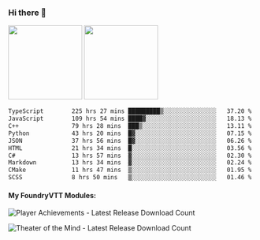 ### Hi there 👋

<img height="150em" src="https://github-readme-stats.vercel.app/api?username=EddieDover&count_private=true&include_all_commits=true&show_icons=true&theme=dracula&hide_border=false&rank_icon=percentile"/>
<img height="150em" src="https://github-readme-stats.vercel.app/api/top-langs/?username=EddieDover&theme=dracula&hide_border=false&&layout=compact&langs_count=20" />

<!--START_SECTION:waka-->

```txt
TypeScript        225 hrs 27 mins █████████▒░░░░░░░░░░░░░░░   37.20 %
JavaScript        109 hrs 54 mins ████▓░░░░░░░░░░░░░░░░░░░░   18.13 %
C++               79 hrs 28 mins  ███▒░░░░░░░░░░░░░░░░░░░░░   13.11 %
Python            43 hrs 20 mins  █▓░░░░░░░░░░░░░░░░░░░░░░░   07.15 %
JSON              37 hrs 56 mins  █▓░░░░░░░░░░░░░░░░░░░░░░░   06.26 %
HTML              21 hrs 34 mins  █░░░░░░░░░░░░░░░░░░░░░░░░   03.56 %
C#                13 hrs 57 mins  ▓░░░░░░░░░░░░░░░░░░░░░░░░   02.30 %
Markdown          13 hrs 34 mins  ▓░░░░░░░░░░░░░░░░░░░░░░░░   02.24 %
CMake             11 hrs 47 mins  ▒░░░░░░░░░░░░░░░░░░░░░░░░   01.95 %
SCSS              8 hrs 50 mins   ▒░░░░░░░░░░░░░░░░░░░░░░░░   01.46 %
```

<!--END_SECTION:waka-->

#### My FoundryVTT Modules:

  ![Player Achievements - Latest Release Download Count](https://img.shields.io/badge/dynamic/json?label=Player%20Achievements%20-%20Downloads@latest&query=assets%5B1%5D.download_count&url=https%3A%2F%2Fapi.github.com%2Frepos%2FEddieDover%2Ffvtt-player-achievements%2Freleases%2Flatest)

  ![Theater of the Mind - Latest Release Download Count](https://img.shields.io/badge/dynamic/json?label=Theater%20Of%20The%20Mind%20-%20Downloads@latest&query=assets%5B1%5D.download_count&url=https%3A%2F%2Fapi.github.com%2Frepos%2FEddieDover%2Ftheater-of-the-mind%2Freleases%2Flatest)

<a rel="me" href="https://techhub.social/@EddieDover"></a>
